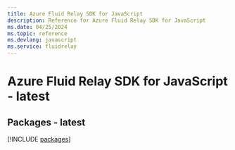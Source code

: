```yaml
---
title: Azure Fluid Relay SDK for JavaScript
description: Reference for Azure Fluid Relay SDK for JavaScript
ms.date: 04/25/2024
ms.topic: reference
ms.devlang: javascript
ms.service: fluidrelay
---
```

# Azure Fluid Relay SDK for JavaScript - latest
## Packages - latest
[!INCLUDE [packages](fluid-relay-index.md)]